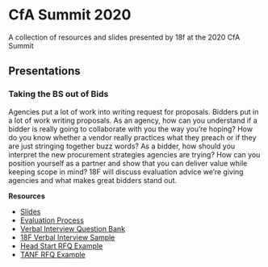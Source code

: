 # CfA Summit 2020
A collection of resources and slides presented by 18f at the 2020 CfA Summit 

## Presentations
### Taking the BS out of Bids
Agencies put a lot of work into writing request for proposals. Bidders put in a lot of work writing proposals. As an agency, how can you understand if a bidder is really going to collaborate with you the way you’re hoping? How do you know whether a vendor really practices what they preach or if they are just stringing together buzz words? As a bidder, how should you interpret the new procurement strategies agencies are trying? How can you position yourself as a partner and show that you can deliver value while keeping scope in mind? 18F will discuss evaluation advice we’re giving agencies and what makes great bidders stand out.

**Resources**
- [Slides](https://github.com/18F/cfa2020/blob/master/Taking%20the%20BS%20out%20of%20Bids.pdf)
- [Evaluation Process](https://github.com/18F/cfa2020/blob/master/Evaluation%20Process_%20Evaluation%20factors%20and%20considerations%20when%20reviewing%20proposals.pdf)
- [Verbal Interview Question Bank](https://github.com/18F/cfa2020/blob/master/Verbal%20Interview%20Question%20Bank.pdf)
- [18F Verbal Interview Sample](https://github.com/18F/cfa2020/blob/master/18F%20Verbal%20interview%20sample%20language.pdf)
- [Head Start RFQ Example](https://github.com/18F/Head_Start_Draft_RFQ)
- [TANF RFQ Example](https://github.com/18F/tdrs-app-rfq)
